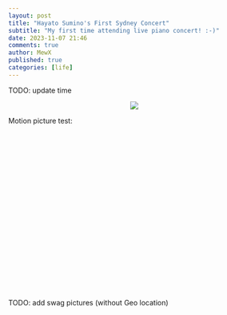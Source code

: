 ```yaml
---
layout: post
title: "Hayato Sumino's First Sydney Concert"
subtitle: "My first time attending live piano concert! :-)"
date: 2023-11-07 21:46
comments: true
author: MewX
published: true
categories: [life]
---
```


<!-- Two days ago (Nov 5, 2023), Hayato Sumino had his first concert in Australia. -->

TODO: update time

<center><img src="{{ site.cdn }}imgs/202311/PXL_20231105_103035341.jpg" style="max-width:100%;"/></center>





Motion picture test:

<!-- <center><img src="{{ site.cdn }}imgs/202311/PXL_20231105_094250953.live.jpg" data-live-photo="{{ site.cdn }}imgs/202311/PXL_20231105_094250953.live.mp4" style="max-width:100%;"/></center> -->

<div
    data-live-photo
    data-proactively-loads-video="true"
    data-photo-src="{{ site.cdn }}imgs/202311/PXL_20231105_094250953.live.jpg"
    data-video-src="{{ site.cdn }}imgs/202311/PXL_20231105_094250953.live.mp4"
    style="min-height: 320px; max-width:100%;">
</div>

TODO: add swag pictures (without Geo location)
